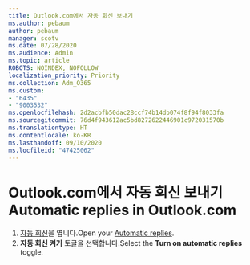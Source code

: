 ```yaml
---
title: Outlook.com에서 자동 회신 보내기
ms.author: pebaum
author: pebaum
manager: scotv
ms.date: 07/28/2020
ms.audience: Admin
ms.topic: article
ROBOTS: NOINDEX, NOFOLLOW
localization_priority: Priority
ms.collection: Adm_O365
ms.custom:
- "6435"
- "9003532"
ms.openlocfilehash: 2d2acbfb50dac28ccf74b14db074f8f94f8033fa
ms.sourcegitcommit: 76d4f943612ac5bd8272622446901c972031570b
ms.translationtype: HT
ms.contentlocale: ko-KR
ms.lasthandoff: 09/10/2020
ms.locfileid: "47425062"
---
```

# <a name="automatic-replies-in-outlookcom"></a><span data-ttu-id="bd71b-102">Outlook.com에서 자동 회신 보내기</span><span class="sxs-lookup"><span data-stu-id="bd71b-102">Automatic replies in Outlook.com</span></span>

1. <span data-ttu-id="bd71b-103">[자동 회신](https://go.microsoft.com/fwlink/?linkid=2143007)을 엽니다.</span><span class="sxs-lookup"><span data-stu-id="bd71b-103">Open your [Automatic replies](https://go.microsoft.com/fwlink/?linkid=2143007).</span></span>
2. <span data-ttu-id="bd71b-104">**자동 회신 켜기** 토글을 선택합니다.</span><span class="sxs-lookup"><span data-stu-id="bd71b-104">Select the **Turn on automatic replies** toggle.</span></span>
